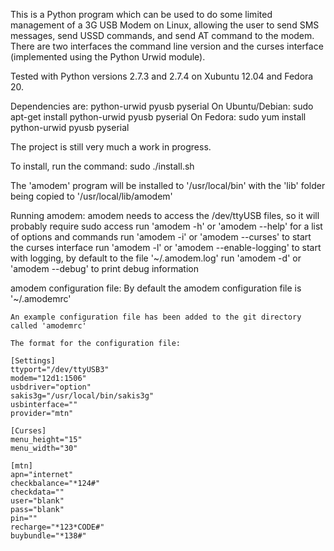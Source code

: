 This is a Python program which can be used to do some limited management of a 3G USB Modem on Linux, allowing the user to send SMS messages, send USSD commands, and send AT command to the modem. There are two interfaces the command line version and the curses interface (implemented using the Python Urwid module).

Tested with Python versions 2.7.3 and 2.7.4 on Xubuntu 12.04 and Fedora 20.

Dependencies are:
    python-urwid
    pyusb
    pyserial
On Ubuntu/Debian:
    sudo apt-get install python-urwid pyusb pyserial
On Fedora:
    sudo yum install python-urwid pyusb pyserial

The project is still very much a work in progress.

To install, run the command:
    sudo ./install.sh

The 'amodem' program will be installed to '/usr/local/bin' with the 'lib' folder being copied to '/usr/local/lib/amodem'


Running amodem:
    amodem needs to access the /dev/ttyUSB files, so it will probably require sudo access
    run 'amodem -h' or 'amodem --help' for a list of options and commands
    run 'amodem -i' or 'amodem --curses' to start the curses interface
    run 'amodem -l' or 'amodem --enable-logging' to start with logging, by default to the file '~/.amodem.log'
    run 'amodem -d' or 'amodem --debug' to print debug information

amodem configuration file:
    By default the amodem configuration file is '~/.amodemrc'

    An example configuration file has been added to the git directory called 'amodemrc'

    The format for the configuration file:

    [Settings]
    ttyport="/dev/ttyUSB3"
    modem="12d1:1506"
    usbdriver="option"
    sakis3g="/usr/local/bin/sakis3g"
    usbinterface=""
    provider="mtn"

    [Curses]
    menu_height="15"
    menu_width="30"

    [mtn]
    apn="internet"
    checkbalance="*124#"
    checkdata=""
    user="blank"
    pass="blank"
    pin=""
    recharge="*123*CODE#"
    buybundle="*138#"
